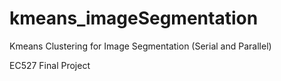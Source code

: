 kmeans_imageSegmentation
========================

Kmeans Clustering for Image Segmentation (Serial and Parallel)

EC527 Final Project
